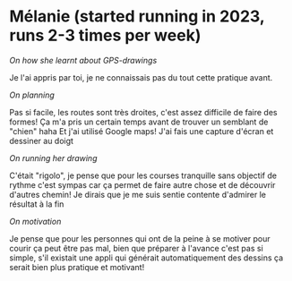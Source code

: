 # Mélanie (started running in 2023, runs 2-3 times per week)

_On how she learnt about GPS-drawings_

Je l'ai appris par toi, je ne connaissais pas du tout cette pratique avant.

_On planning_

Pas si facile, les routes sont très droites, c'est assez difficile de faire des formes! Ça m'a pris un certain temps avant de trouver un semblant de "chien" haha Et j'ai utilisé Google maps! J'ai fais une capture d'écran et dessiner au doigt

_On running her drawing_

C'était "rigolo", je pense que pour les courses tranquille sans objectif de rythme c'est sympas car ça permet de faire autre chose et de découvrir d'autres chemin! Je dirais que je me suis sentie contente d'admirer le résultat à la fin

_On motivation_

Je pense que pour les personnes qui ont de la peine à se motiver pour courir ça peut être pas mal, bien que préparer à l'avance c'est pas si simple, s'il existait une appli qui générait automatiquement des dessins ça serait bien plus pratique et motivant!
